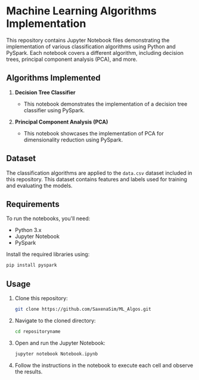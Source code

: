 # Machine Learning Algorithms Implementation

This repository contains Jupyter Notebook files demonstrating the implementation of various classification algorithms using Python and PySpark. Each notebook covers a different algorithm, including decision trees, principal component analysis (PCA), and more.

## Algorithms Implemented

1. **Decision Tree Classifier**
   - This notebook demonstrates the implementation of a decision tree classifier using PySpark.

2. **Principal Component Analysis (PCA)**
   - This notebook showcases the implementation of PCA for dimensionality reduction using PySpark.

## Dataset

The classification algorithms are applied to the `data.csv` dataset included in this repository. This dataset contains features and labels used for training and evaluating the models.

## Requirements

To run the notebooks, you'll need:

- Python 3.x
- Jupyter Notebook
- PySpark

Install the required libraries using:

```bash
pip install pyspark
```
## Usage

1. Clone this repository:
   ```bash
   git clone https://github.com/SaxenaSim/ML_Algos.git
   ```

2. Navigate to the cloned directory:
   ```bash
   cd repositoryname
   ```
3. Open and run the Jupyter Notebook:
   ```bash
   jupyter notebook Notebook.ipynb
   ```
4. Follow the instructions in the notebook to execute each cell and observe the results.
